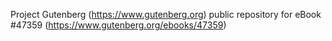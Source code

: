 Project Gutenberg (https://www.gutenberg.org) public repository for eBook #47359 (https://www.gutenberg.org/ebooks/47359)
